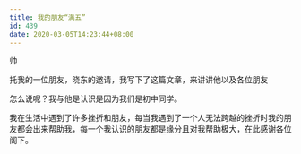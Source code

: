 ```yaml
---
title: 我的朋友“满五”
id: 439
date: 2020-03-05T14:23:44+08:00
---
```



帅

托我的一位朋友，晓东的邀请，我写下了这篇文章，来讲讲他以及各位朋友

怎么说呢？我与他是认识是因为我们是初中同学。

我在生活中遇到了许多挫折和朋友，每当我遇到了一个人无法跨越的挫折时我的朋友都会出来帮助我，每一个我认识的朋友都是缘分且对我帮助极大，在此感谢各位阁下。